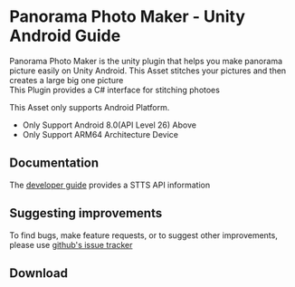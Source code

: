 # Panorama Photo Maker - Unity Android Guide
Panorama Photo Maker is the unity plugin that helps you make panorama picture easily on Unity Android.
This Asset stitches your pictures and then creates a large big one picture
<br>
This Plugin provides a C# interface for stitching photoes

This Asset only supports Android Platform.
- Only Support Android 8.0(API Level 26) Above
- Only Support ARM64 Architecture Device



## Documentation
The [developer guide](https://github.com/DevCoop-code/PanoramaPhotoMaker-Unity/tree/master/DeveloperGuide) provides a STTS API information

## Suggesting improvements
To find bugs, make feature requests, or to suggest other improvements, please use [github's issue tracker](https://github.com/DevCoop-code/PanoramaPhotoMaker-Unity/issues)

## Download